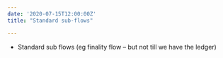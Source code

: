 ```yaml
---
date: '2020-07-15T12:00:00Z'
title: "Standard sub-flows"

---
```


*	Standard sub flows (eg finality flow – but not till we have the ledger)
